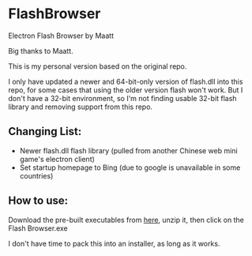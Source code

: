 # FlashBrowser
Electron Flash Browser by Maatt

Big thanks to Maatt. 

This is my personal version based on the original repo.

I only have updated a newer and 64-bit-only version of flash.dll into this repo, for some cases that using the older version flash won't work. But I don't have a 32-bit environment, so I'm not finding usable 32-bit flash library and removing support from this repo.

## Changing List:

- Newer flash.dll flash library (pulled from another Chinese web mini game's electron client)
- Set startup homepage to Bing (due to google is unavailable in some countries)

## How to use:

Download the pre-built executables from [here](https://github.com/nonefffds/FlashBrowser/releases/download/v1.0.0/Flash-Browser-1.0.1.zip), unzip it, then click on the Flash Browser.exe

I don't have time to pack this into an installer, as long as it works.
